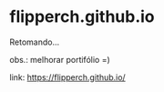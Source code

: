 # flipperch.github.io

Retomando...

obs.:
melhorar portifólio =)

link: https://flipperch.github.io/
